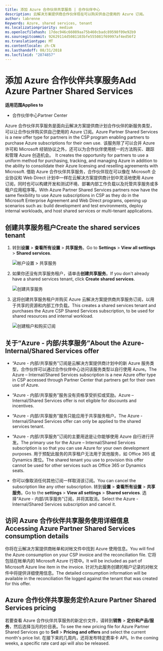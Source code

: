 ```yaml
---
title: 添加 Azure 合作伙伴共享服务 | 合作伙伴中心
description: 云解决方案提供商合作伙伴现在可以购买供自己使用的 Azure 订阅。
author: labrenne
Keywords: Azure, shared services, tenant
ms.localizationpriority: medium
ms.openlocfilehash: 17dec946c66089aa75b460cbadc89598f09e92b9
ms.sourcegitcommit: 92629114d5081103bfe555081f69997af4ed56f2
ms.translationtype: MT
ms.contentlocale: zh-CN
ms.lasthandoff: 08/31/2018
ms.locfileid: "2874857"
---
```

# <a name="add-azure-partner-shared-services"></a><span data-ttu-id="7185a-103">添加 Azure 合作伙伴共享服务</span><span class="sxs-lookup"><span data-stu-id="7185a-103">Add Azure Partner Shared Services</span></span>

**<span data-ttu-id="7185a-104">适用范围</span><span class="sxs-lookup"><span data-stu-id="7185a-104">Applies to</span></span>**

-  <span data-ttu-id="7185a-105">合作伙伴中心</span><span class="sxs-lookup"><span data-stu-id="7185a-105">Partner Center</span></span>

<span data-ttu-id="7185a-106">Azure 合作伙伴共享服务是面向云解决方案提供商计划合作伙伴的新服务类型，可以让合作伙伴购买供自己使用的 Azure 订阅。</span><span class="sxs-lookup"><span data-stu-id="7185a-106">Azure Partner Shared Services is a new offer type for partners in the CSP program enabling partners to purchase Azure subscriptions for their own use.</span></span><span data-ttu-id="7185a-107">  该服务除了可以合并 Azure 许可和 Microsoft 经销协议之外，还可以为合作伙伴使用统一的方法购买、跟踪和管理 Azure 创造机会。</span><span class="sxs-lookup"><span data-stu-id="7185a-107">  It creates the opportunity for partners to use a uniform method for purchasing, tracking, and managing Azure in addition to the ability to consolidate their Azure licensing and reselling agreements with Microsoft.</span></span> <span data-ttu-id="7185a-108">借助 Azure 合作伙伴共享服务，合作伙伴现在可以像在 Microsoft 企业协议和 Web Direct 计划中一样在云解决方案提供商计划中灵活地使用 Azure 订阅，同时也可以构建开发和测试环境、部署内部工作负载以及托管共享服务或多租户应用程序等。</span><span class="sxs-lookup"><span data-stu-id="7185a-108">With Azure Partner Shared Services partners now have the same flexibility to use Azure subscriptions in CSP as they do in the Microsoft Enterprise Agreement and Web Direct programs, opening up scenarios such as:  build development and test environments, deploy internal workloads, and host shared services or multi-tenant applications.</span></span>  

## <a name="create-the-shared-services-tenant"></a><span data-ttu-id="7185a-109">创建共享服务租户</span><span class="sxs-lookup"><span data-stu-id="7185a-109">Create the shared services tenant</span></span>

1. <span data-ttu-id="7185a-110">转到**设置** > **查看所有设置** > **共享服务**。</span><span class="sxs-lookup"><span data-stu-id="7185a-110">Go to **Settings** > **View all settings** > **Shared services**.</span></span>

    ![**帐户设置** > **共享服务**](images/sharedservices2.png)

2. <span data-ttu-id="7185a-112">如果你还没有共享服务租户，请单击**创建共享服务**。</span><span class="sxs-lookup"><span data-stu-id="7185a-112">If you don't already have a shared services tenant, click **Create shared services**.</span></span>

    ![创建共享服务](images/sharedservices3.png)

3. <span data-ttu-id="7185a-114">这将创建共享服务租户并购买 Azure 云解决方案提供商共享服务订阅，以用于共享的资源和内部工作负载。</span><span class="sxs-lookup"><span data-stu-id="7185a-114">This creates a shared services tenant and purchases the Azure CSP Shared Services subscription, to be used for shared resources and internal workload.</span></span>

    ![创建租户和购买订阅](images/sharedservices5.png)

## <a name="about-the-azure--internalshared-services-offer"></a><span data-ttu-id="7185a-116">关于“Azure - 内部/共享服务”</span><span class="sxs-lookup"><span data-stu-id="7185a-116">About the Azure- Internal/Shared Services offer</span></span>

- <span data-ttu-id="7185a-117">“Azure - 内部/共享服务”订阅是云解决方案提供商计划中的新 Azure 服务类型，合作伙伴可以通过合作伙伴中心访问该服务类型以自行使用 Azure。</span><span class="sxs-lookup"><span data-stu-id="7185a-117">The Azure – Internal/Shared Services subscription is a new Azure offer type in CSP accessed through Partner Center that partners get for their own use of Azure.</span></span> 

- <span data-ttu-id="7185a-118">“Azure - 内部/共享服务”服务没有资格享受折扣或奖励。</span><span class="sxs-lookup"><span data-stu-id="7185a-118">Azure – Internal/Shared Services offer is not eligible for discounts and incentives.</span></span>

- <span data-ttu-id="7185a-119">“Azure - 内部/共享服务”服务只能应用于共享服务租户。</span><span class="sxs-lookup"><span data-stu-id="7185a-119">The Azure - Internal/Shared Services offer can only be applied to the shared services tenant.</span></span>

- <span data-ttu-id="7185a-120">“Azure - 内部/共享服务”订阅的主要用途是让你能够使用 Azure 自行进行开发。</span><span class="sxs-lookup"><span data-stu-id="7185a-120">The primary use for the Azure – Internal/Shared Services subscription is so that you can use Azure for your own development purposes.</span></span> <span data-ttu-id="7185a-121">用于预配此服务的共享租户无法用于其他服务，如 Office 365 或 Dynamics 席位。</span><span class="sxs-lookup"><span data-stu-id="7185a-121">The shared tenant you use to provision this offer cannot be used for other services such as Office 365 or Dynamics seats.</span></span> 

- <span data-ttu-id="7185a-122">你可以像取消任何其他订阅一样取消该订阅。</span><span class="sxs-lookup"><span data-stu-id="7185a-122">You can cancel the subscription like any other subscription.</span></span> <span data-ttu-id="7185a-123">转到**设置** > **查看所有设置** > **共享服务**。</span><span class="sxs-lookup"><span data-stu-id="7185a-123">Go to the **settings** > **View all settings** > **Shared services**.</span></span> <span data-ttu-id="7185a-124">选择“Azure - 内部/共享服务”订阅，并将其取消。</span><span class="sxs-lookup"><span data-stu-id="7185a-124">Select the Azure - Internal/Shared Services subscription and cancel it.</span></span>

## <a name="accessing-azure-partner-shared-services-consumption-details"></a><span data-ttu-id="7185a-125">访问 Azure 合作伙伴共享服务使用详细信息</span><span class="sxs-lookup"><span data-stu-id="7185a-125">Accessing Azure Partner Shared Services consumption details</span></span>

<span data-ttu-id="7185a-126">你将在云解决方案提供商帐单和对帐文件中找到 Azure 使用信息。</span><span class="sxs-lookup"><span data-stu-id="7185a-126">You will find the Azure consumption on your CSP invoice and the reconciliation file.</span></span> <span data-ttu-id="7185a-127">它将包括在帐单内的 Microsoft Azure 行项中。</span><span class="sxs-lookup"><span data-stu-id="7185a-127">It will be included as part of Microsoft Azure line item in the invoice.</span></span> <span data-ttu-id="7185a-128">针对为此服务创建的租户记录的对帐文件中将提供详细使用信息。</span><span class="sxs-lookup"><span data-stu-id="7185a-128">The detailed consumption information will be available in the reconciliation file logged against the tenant that was created for this offer.</span></span> 

## <a name="azure-partner-shared-services-pricing"></a><span data-ttu-id="7185a-129">Azure 合作伙伴共享服务定价</span><span class="sxs-lookup"><span data-stu-id="7185a-129">Azure Partner Shared Services pricing</span></span>

<span data-ttu-id="7185a-130">若要查看 Azure 合作伙伴共享服务的新定价文件，请转到**销售** > **定价和产品/服务**，然后选择当月的价目表。</span><span class="sxs-lookup"><span data-stu-id="7185a-130">To see the new pricing file for Azure Partner Shared Services go to **Sell** > **Pricing and offers** and select the current month's price list.</span></span> <span data-ttu-id="7185a-131">在接下来的几周内，还将发布特定费率卡 API。</span><span class="sxs-lookup"><span data-stu-id="7185a-131">In the coming weeks, a specific rate card api will also be released.</span></span>


